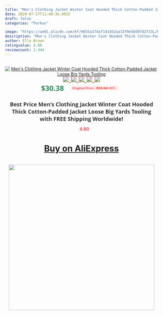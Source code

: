 ```yaml
---
title: "Men's Clothing Jacket Winter Coat Hooded Thick Cotton-Padded Jacket Loose Big Yards Tooling"
date: 2020-07-27T11:40:36.892Z
draft: false
categories: "Parkas"

image: "https://ae01.alicdn.com/kf/H655a174af141452aa33f0e58d97d2723L/Men-s-Clothing-Jacket-Winter-Coat-Hooded-Thick-Cotton-Padded-Jacket-Loose-Big-Yards-Tooling.jpg"
description: "Men's Clothing Jacket Winter Coat Hooded Thick Cotton-Padded Jacket Loose Big Yards Tooling"
author: Ella Brown
ratingvalue: 4.80
reviewcount: 2.444
---
```

<br>
<div style="text-align: center;">
<a href="https://s.click.aliexpress.com/e/_98S6tn" target="_blank" rel="nofollow noopener noreferrer"><img alt="Men's Clothing Jacket Winter Coat Hooded Thick Cotton-Padded Jacket Loose Big Yards Tooling" class="magnifier-image" src="https://ae01.alicdn.com/kf/H655a174af141452aa33f0e58d97d2723L/Men-s-Clothing-Jacket-Winter-Coat-Hooded-Thick-Cotton-Padded-Jacket-Loose-Big-Yards-Tooling.jpg_640x640.jpg">
<br>
<img style="border:1px solid salmon" src="https://ae01.alicdn.com/kf/H655a174af141452aa33f0e58d97d2723L/Men-s-Clothing-Jacket-Winter-Coat-Hooded-Thick-Cotton-Padded-Jacket-Loose-Big-Yards-Tooling.jpg_120x120.jpg">&nbsp;&nbsp;<img style="border:1px solid salmon" src="https://ae01.alicdn.com/kf/H5ef76659598b4bc395e7fa5460efddd8A/Men-s-Clothing-Jacket-Winter-Coat-Hooded-Thick-Cotton-Padded-Jacket-Loose-Big-Yards-Tooling.jpg_120x120.jpg">&nbsp;&nbsp;<img style="border:1px solid salmon" src="https://ae01.alicdn.com/kf/H3fdacb43f52c43359b2dfe8cb5296460R/Men-s-Clothing-Jacket-Winter-Coat-Hooded-Thick-Cotton-Padded-Jacket-Loose-Big-Yards-Tooling.jpg_120x120.jpg">&nbsp;&nbsp;<img style="border:1px solid salmon" src="https://ae01.alicdn.com/kf/Hf09655bf760a4be0b93fadf768a2c1a0s/Men-s-Clothing-Jacket-Winter-Coat-Hooded-Thick-Cotton-Padded-Jacket-Loose-Big-Yards-Tooling.jpg_120x120.jpg">&nbsp;&nbsp;<img style="border:1px solid salmon" src="https://ae01.alicdn.com/kf/H09d818c537514592a1e475d948a7c8b0b/Men-s-Clothing-Jacket-Winter-Coat-Hooded-Thick-Cotton-Padded-Jacket-Loose-Big-Yards-Tooling.jpg_120x120.jpg"></a></div><br0>
<div style="text-align: center;"><span style="background-color: white; border: 0px; box-sizing: border-box; color: seagreen; display: inline-block; font-family: &quot;open sans&quot; , &quot;arial&quot; , &quot;helvetica&quot; , sans-serif , &quot;heiti&quot;; font-size: 24px; font-stretch: inherit; font-weight: 700; line-height: inherit; margin: 0px 10px 0px 0px; padding: 0px; vertical-align: middle;">$30.38 </span>
<span style="background: rgb(255 , 241 , 241); border-radius: 3px; border: 0px; box-sizing: border-box; color: #ff4747; display: inline-block; font-family: inherit; font-size: 12px; font-stretch: inherit; font-style: inherit; font-variant: inherit; font-weight: 600; line-height: inherit; margin: 0px; padding: 2px 5px; transform: scale(0.9); vertical-align: middle;">Original Price : <b style="text-decoration: line-through;">$50.64 </b> 40%&nbsp;&nbsp;</span></div>
<h1 style="color: #333333; display: inline-block; font-family: &quot;open sans&quot; , &quot;arial&quot; , &quot;helvetica&quot; , sans-serif , &quot;heiti&quot;; font-size: 18px; font-stretch: inherit; font-weight: 700; text-align: center;">Best Price Men's Clothing Jacket Winter Coat Hooded Thick Cotton-Padded Jacket Loose Big Yards Tooling with FREE Shipping Worldwide!</h1>
<div style="color: #ff4747; text-align: center;">
<img src="https://4.bp.blogspot.com/-M0ZcTcb-5uY/XleCXlxnR4I/AAAAAAAAAEc/OrjgMkXV1oMQFaCRZj5HQwOCBcu3w1FegCPcBGAYYCw/s1600/star.png" style="height: 15px;">&nbsp;<b>4.80</b></div>
<div class="button_cont" align="center"><a class="buynow_a" href="https://s.click.aliexpress.com/e/_98S6tn" target="_blank" rel="nofollow noopener noreferrer"><H1>Buy on AliExpress</H1></a></div><br>
<div class="separator" style="clear: both; text-align: center;">
<img src="https://lh3.googleusercontent.com/-pTy5HemUv9M/XlePHvY0dAI/AAAAAAAAAE4/0nX5iRUoIWY8eMW9Dpxeirr157OZliDIgCLcBGAsYHQ/s1600/badge.gif" width="480">
</div>
